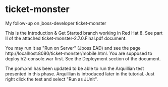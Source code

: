 # ticket-monster
My follow-up on jboss-developer ticket-monster

This is the Introduction & Get Started branch working in Red Hat 8. See part II of the attached ticket-monster-2.7.0.Final.pdf document.

You may run it as "Run on Server" (Jboss EAD) and see the page http://localhost:8080/ticket-monster/mobile.html. You are supposed to deploy h2-console.war first. See the Deployment section of the document.

The pom.xml has been updated to be able to run the Arquillian test presented in this phase. Arquillian is introduced later in the tutorial. Just right click the test and select "Run as JUnit".
